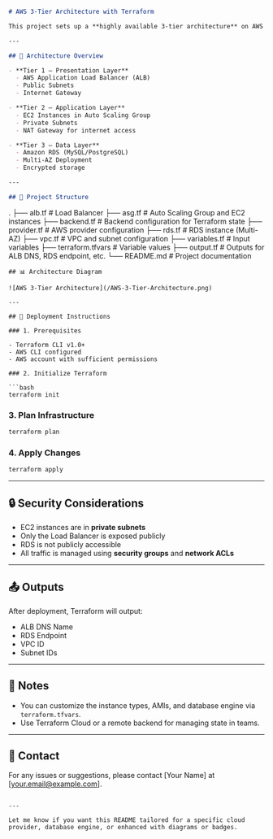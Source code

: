 
```markdown
# AWS 3-Tier Architecture with Terraform

This project sets up a **highly available 3-tier architecture** on AWS using Terraform. The infrastructure includes a **VPC**, **public/private subnets**, **Application Load Balancer (ALB)**, **Auto Scaling Group (ASG) of EC2 instances**, and a **Multi-AZ Amazon RDS database**.

---

## 📐 Architecture Overview

- **Tier 1 – Presentation Layer**
  - AWS Application Load Balancer (ALB)
  - Public Subnets
  - Internet Gateway

- **Tier 2 – Application Layer**
  - EC2 Instances in Auto Scaling Group
  - Private Subnets
  - NAT Gateway for internet access

- **Tier 3 – Data Layer**
  - Amazon RDS (MySQL/PostgreSQL)
  - Multi-AZ Deployment
  - Encrypted storage

---

## 📁 Project Structure

```

.
├── alb.tf               # Load Balancer
├── asg.tf               # Auto Scaling Group and EC2 instances
├── backend.tf           # Backend configuration for Terraform state
├── provider.tf          # AWS provider configuration
├── rds.tf               # RDS instance (Multi-AZ)
├── vpc.tf               # VPC and subnet configuration
├── variables.tf         # Input variables
├── terraform.tfvars     # Variable values
├── output.tf            # Outputs for ALB DNS, RDS endpoint, etc.
└── README.md            # Project documentation

````
## 📊 Architecture Diagram

![AWS 3-Tier Architecture](/AWS-3-Tier-Architecture.png)

---

## 🚀 Deployment Instructions

### 1. Prerequisites

- Terraform CLI v1.0+
- AWS CLI configured
- AWS account with sufficient permissions

### 2. Initialize Terraform

```bash
terraform init
````

### 3. Plan Infrastructure

```bash
terraform plan
```

### 4. Apply Changes

```bash
terraform apply
```

---

## 🔒 Security Considerations

* EC2 instances are in **private subnets**
* Only the Load Balancer is exposed publicly
* RDS is not publicly accessible
* All traffic is managed using **security groups** and **network ACLs**

---

## 📤 Outputs

After deployment, Terraform will output:

* ALB DNS Name
* RDS Endpoint
* VPC ID
* Subnet IDs

---

## 📌 Notes

* You can customize the instance types, AMIs, and database engine via `terraform.tfvars`.
* Use Terraform Cloud or a remote backend for managing state in teams.

---

## 📧 Contact

For any issues or suggestions, please contact \[Your Name] at \[[your.email@example.com](mailto:your.email@example.com)].

```

---

Let me know if you want this README tailored for a specific cloud provider, database engine, or enhanced with diagrams or badges.
```
